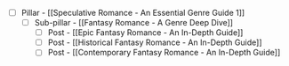 
- [ ] Pillar - [[Speculative Romance - An Essential Genre Guide 1]]
	- [ ] Sub-pillar - [[Fantasy Romance - A Genre Deep Dive]]
		- [ ] Post - [[Epic Fantasy Romance - An In-Depth Guide]]
		- [ ] Post - [[Historical Fantasy Romance - An In-Depth Guide]]
		- [ ] Post - [[Contemporary Fantasy Romance - An In-Depth Guide]]